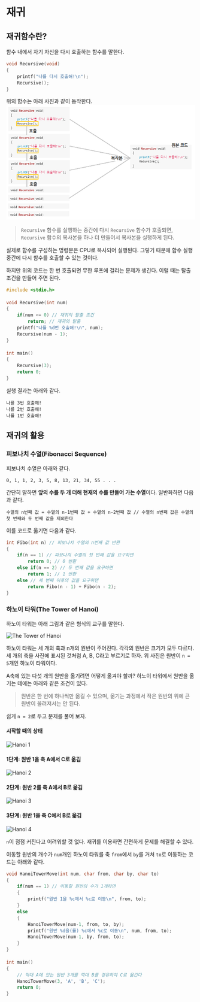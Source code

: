 # 재귀
## 재귀함수란?
함수 내에서 자기 자신을 다시 호출하는 함수를 말한다.

``` C
void Recursive(void)
{
    printf("나를 다시 호출해!\n");
    Recursive();
}
```
위의 함수는 아래 사진과 같이 동작한다.
![재귀함수](./재귀함수의흐름.png)
> `Recursive` 함수를 실행하는 중간에 다시 `Recursive` 함수가 호출되면, `Recursive` 함수의 복사본을 하나 더 만들어서 복사본을 실행하게 된다.

실제로 함수를 구성하는 명령문은 CPU로 복사되어 실행된다. 그렇기 때문에 함수 실행 중간에 다시 함수를 호출할 수 있는 것이다.

하지만 위의 코드는 한 번 호출되면 무한 루프에 걸리는 문제가 생긴다. 이럴 때는 탈출 조건을 만들어 주면 된다.

``` C
#include <stdio.h>

void Recursive(int num)
{
    if(num <= 0) // 재귀의 탈출 조건
        return; // 재귀의 탈출
    printf("나를 %d번 호출해!\n", num);
    Recursive(num - 1);
}

int main()
{
    Recursive(3);
    return 0;
}
```

실행 결과는 아래와 같다.

```
나를 3번 호출해!
나를 2번 호출해!
나를 1번 호출해!
```
## 재귀의 활용
### 피보나치 수열(Fibonacci Sequence)
피보나치 수열은 아래와 같다.

```
0, 1, 1, 2, 3, 5, 8, 13, 21, 34, 55 . . .
```

간단히 말하면 **앞의 수를 두 개 더해 현재의 수를 만들어 가는 수열**이다. 일반화하면 다음과 같다.

```
수열의 n번째 값 = 수열의 n-1번째 값 + 수열의 n-2번째 값 // 수열의 n번째 값은 수열의 첫 번째와 두 번째 값을 제외한다
```

이를 코드로 옮기면 다음과 같다.

``` C
int Fibo(int n) // 피보나치 수열의 n번째 값 반환
{
    if(n == 1) // 피보나치 수열의 첫 번째 값을 요구하면
        return 0; // 0 반환
    else if(n == 2) // 두 번째 값을 요구하면
        return 1; // 1 반환
    else // 세 번째 이후의 값을 요구하면
        return Fibo(n - 1) + Fibo(n - 2);
}
```

### 하노이 타워(The Tower of Hanoi)
하노이 타워는 아래 그림과 같은 형식의 교구를 말한다.

![The Tower of Hanoi](https://ka-perseus-images.s3.amazonaws.com/5b5fb2670c9a185b2666637461e40c805fcc9ea5.png)

하노이 타워는 세 개의 축과 n개의 원반이 주어진다. 각각의 원반은 크기가 모두 다르다. 세 개의 축을 사진에 표시된 것처럼 A, B, C라고 부르기로 하자. 위 사진은 원반이 `n = 5`개인 하노이 타워이다.

A축에 있는 다섯 개의 원반을 옮기려면 어떻게 옮겨야 할까? 하노이 타워에서 원반을 옮기는 데에는 아래와 같은 조건이 있다.

> 원반은 한 번에 하나씩만 옮길 수 있으며, 옮기는 과정에서 작은 원반의 위에 큰 원반이 올려져서는 안 된다.

쉽게 `n = 2`로 두고 문제를 풀어 보자.

#### 시작할 때의 상태

![Hanoi 1](https://ka-perseus-images.s3.amazonaws.com/1ef1178067435ba1d1c70fd0dc0a1c1d441510fd.png)

#### 1단계: 원반 1을 축 A에서 C로 옮김

![Hanoi 2](https://ka-perseus-images.s3.amazonaws.com/54aa466753ae8dd8389d0f9a61ff64af9bb1a084.png)

#### 2단계: 원반 2를 축 A에서 B로 옮김

![Hanoi 3](https://ka-perseus-images.s3.amazonaws.com/5bbb17ef0184fec807bd2434595c1c9c8a8d1c15.png)

#### 3단계: 원반 1을 축 C에서 B로 옮김

![Hanoi 4](https://ka-perseus-images.s3.amazonaws.com/1ac984ec3372b658bf52baa5fca70339af29d1d2.png)

`n`이 점점 커진다고 어려워할 것 없다. 재귀를 이용하면 간편하게 문제를 해결할 수 있다.

이동할 원반의 개수가 `num`개인 하노이 타워를 축 `from`에서 `by`를 거쳐 `to`로 이동하는 코드는 아래와 같다.

``` C
void HanoiTowerMove(int num, char from, char by, char to)
{
    if(num == 1) // 이동할 원반의 수가 1개라면
    {
        printf("원반 1을 %c에서 %c로 이동\n", from, to);
    }
    else
    {
        HanoiTowerMove(num-1, from, to, by);
        printf("원반 %d을(를) %c에서 %c로 이동\n", num, from, to);
        HanoiTowerMove(num-1, by, from, to);
    }
}

int main()
{
    // 막대 A에 있는 원반 3개를 막대 B를 경유하여 C로 옮긴다
    HanoiTowerMove(3, 'A', 'B', 'C');
    return 0;
}
```
